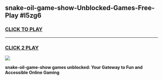 
## snake-oil-game-show-Unblocked-Games-Free-Play #l5zg6
<h3>
<a href="https://us.freeplayer.one?title=snake-oil-game-show&ref=9M">CLICK TO PLAY</a></h3>
<hr>

<h3>
<a href="https://us.freeplayer.one?title=snake-oil-game-show&ref=9M">CLICK 2 PLAY</a>
  
</h3>

<a href="https://us.freeplayer.one?title=snake-oil-game-show&ref=9M"><img src="https://clearcache.store/games.png"></a>


**snake-oil-game-show games unblocked: Your Gateway to Fun and Accessible Online Gaming**
